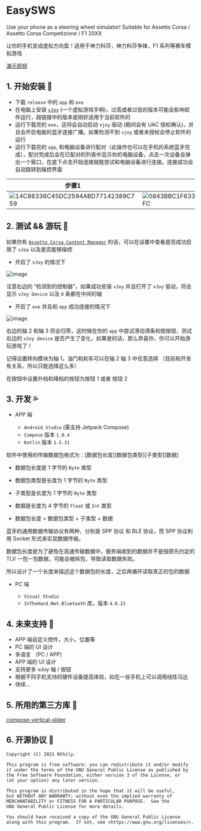 # EasySWS

Use your phone as a steering wheel simulator! Suitable for Assetto Corsa / Assetto Corsa Competizione / F1 20XX

让你的手机变成虚拟方向盘！适用于神力科莎，神力科莎争锋，F1 系列等赛车模拟游戏


[演示视频](https://www.bilibili.com/video/BV1aP4y1b7cj?spm_id_from=333.999.0.0)

## 1. 开始安装 🚀

* 下载 `release` 中的 `app` 和 `exe` 
* 在电脑上安装 [`vJoy`](https://github.com/jshafer817/vJoy) (一个虚拟游戏手柄)，过高或者过低的版本可能会影响软件运行，超链接中的版本是刚好适用于当前软件的
* 运行下载完的 `exe`，这将会自动启动 `vjoy` 驱动 (期间会有 UAC 授权确认)，并且会开启电脑的蓝牙连接广播。如果检测不到 `vjoy` 或者未授权会停止软件的运行
* 运行下载完的 `app`, 和电脑设备进行配对（此操作也可以在手机的系统蓝牙完成），配对完成后会在已配对的列表中显示你的电脑设备，点击一次设备会弹出一个窗口，在底下点击开始连接就能尝试和电脑设备进行连接。连接成功会自动跳转到操控界面

|步骤1|步骤2|步骤3
|------|-----|-------|
|![14C88336C45DC2594ABD77142389C759](https://user-images.githubusercontent.com/31311826/140234451-75de5135-8881-45db-abdb-fda36e66646e.jpg)|![0843BBC1F633B14DE43FDD9AF8106FFC](https://user-images.githubusercontent.com/31311826/140234504-a176e13d-1c37-42a9-95bd-a90536eaf89c.jpg)|![E8CA0E389ADF0761E9B3D5E188386CA8](https://user-images.githubusercontent.com/31311826/140234478-63c44405-7cde-4e50-a777-d290d949ec88.jpg)|


## 2. 测试 && 游玩 💨

如果你有 [`Assetto Corsa Content Manager`](https://acstuff.ru/app/) 的话，可以在设置中查看是否成功启用了 `vJoy` 以及是否能够操控

* 开启了 `vJoy` 的情况下

![image](https://user-images.githubusercontent.com/31311826/138749275-3e9554c6-e2c0-4a85-b47d-5cb903da0831.png)

注意右边的 “检测到的控制器”，如果成功安装 `vJoy` 并且打开了 `vJoy` 驱动，将会显示 `vJoy Device` 以及 `8` 条都在中间的轴

* 开启了 `exe` 并且和 `app` 成功连接的情况下

![image](https://user-images.githubusercontent.com/31311826/138749501-24613388-04e7-44de-842d-984d5587f293.png)

右边的轴 2 和轴 3 将会归零，这时候在你的 `app` 中尝试滑动滑条和按按钮，测试右边的 `vJoy device` 是否产生了变化，如果是的话，那么恭喜你，你可以开始游玩游戏了！

记得设置转向模块为轴 1，油门和刹车可以在轴 2 轴 3 中任意选择 （目前和开发有关系，所以只能选择这么多）

在按钮中设置升档和降档的按钮为按钮 1 或者 按钮 2


## 3. 开发 💦

* APP 端
 
  * `Android Studio` (需支持 Jetpack Compose)
  * `Compose` 版本 `1.0.4`
  * `Kotlin` 版本 `1.5.31`

软件中使用的传输数据包格式为：[数据包长度][数据包类型][子类型][数据]

* 数据包长度是 1 字节的 `Byte` 类型

* 数据包类型是长度为 1 字节的 `Byte` 类型

* 子类型是长度为 1 字节的 `Byte` 类型

* 数据是长度为 4 字节的 `Float` 或 `Int` 类型

* 数据包长度 = 数据包类型 + 子类型 + 数据


蓝牙的通用数据传输协议有两种，分别是 SPP 协议 和 BLE 协议，而 SPP 协议利用 Socket 形式来实现数据传输。

数据包长度是为了避免在高速传输数据中，服务端收到的数据并不是按原先约定的 TLV 一包一包数据，可能会被拆包，导致读取数据失败。

所以设计了一个长度来描述这个数据包的长度，之后再循环读取真正的包的数据

* PC 端

  * `Visual Studio`
  * `InTheHand.Net.Bluetooth` 库，版本 `4.0.21`

## 4. 未来支持 👀

* APP 端自定义控件，大小，位置等
* PC 端的 UI 设计
* 多语言 （PC / APP）
* APP 端的 UI 设计
* 支持更多 vJoy 轴 / 按钮
* 根据不同手机支持的硬件设备提高体验，如在一些手机上可以调用线性马达
* 待续...

## 5. 所用的第三方库 🔑

[compose-vertical-slider](https://github.com/aakarshrestha/compose-vertical-slider)

## 6. 开源协议 📄

```
Copyright (C) 2021 Nthily.

This program is free software: you can redistribute it and/or modify
it under the terms of the GNU General Public License as published by
the Free Software Foundation, either version 3 of the License, or
(at your option) any later version.

This program is distributed in the hope that it will be useful,
but WITHOUT ANY WARRANTY; without even the implied warranty of
MERCHANTABILITY or FITNESS FOR A PARTICULAR PURPOSE.  See the
GNU General Public License for more details.

You should have received a copy of the GNU General Public License
along with this program.  If not, see <https://www.gnu.org/licenses/>.
```
